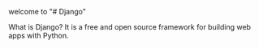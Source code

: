 welcome to "# Django" 

What is Django?
It is a free and open source framework for building web apps with Python.

